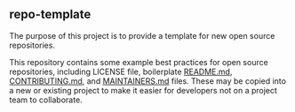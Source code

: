 ## repo-template
The purpose of this project is to provide  a template for new open source repositories.

This repository contains some example best practices for open source repositories, including LICENSE file, boilerplate [README.md](README.md),  [CONTRIBUTING.md](CONTRIBUTING.md), and [MAINTAINERS.md](MAINTAINERS.md) files. These may be copied into a new or existing project to make it easier for developers not on a project team to collaborate.
